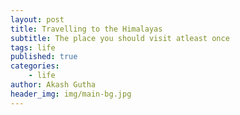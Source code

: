 ```yaml
---
layout: post
title: Travelling to the Himalayas
subtitle: The place you should visit atleast once
tags: life
published: true
categories:
    - life
author: Akash Gutha
header_img: img/main-bg.jpg
---
```



